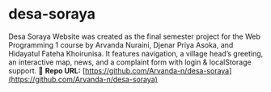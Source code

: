 # desa-soraya
Desa Soraya Website was created as the final semester project for the Web Programming 1 course by Arvanda Nuraini, Djenar Priya Asoka, and Hidayatul Fateha Khoirunisa. It features navigation, a village head’s greeting, an interactive map, news, and a complaint form with login &amp; localStorage support.
🔗 **Repo URL:** [https://github.com/Arvanda-n/desa-soraya](https://github.com/Arvanda-n/desa-soraya)
